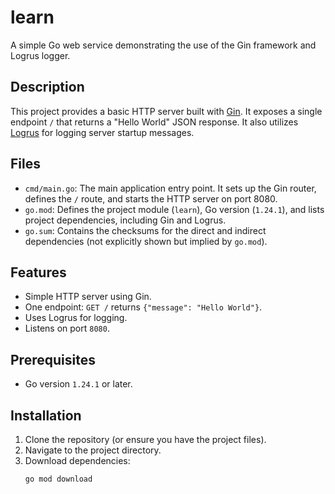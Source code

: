 # learn

A simple Go web service demonstrating the use of the Gin framework and Logrus logger.

## Description

This project provides a basic HTTP server built with [Gin](https://github.com/gin-gonic/gin). It exposes a single endpoint `/` that returns a "Hello World" JSON response. It also utilizes [Logrus](https://github.com/sirupsen/logrus) for logging server startup messages.

## Files

*   `cmd/main.go`: The main application entry point. It sets up the Gin router, defines the `/` route, and starts the HTTP server on port 8080.
*   `go.mod`: Defines the project module (`learn`), Go version (`1.24.1`), and lists project dependencies, including Gin and Logrus.
*   `go.sum`: Contains the checksums for the direct and indirect dependencies (not explicitly shown but implied by `go.mod`).

## Features

*   Simple HTTP server using Gin.
*   One endpoint: `GET /` returns `{"message": "Hello World"}`.
*   Uses Logrus for logging.
*   Listens on port `8080`.

## Prerequisites

*   Go version `1.24.1` or later.

## Installation

1.  Clone the repository (or ensure you have the project files).
2.  Navigate to the project directory.
3.  Download dependencies:
    ```bash
    go mod download
